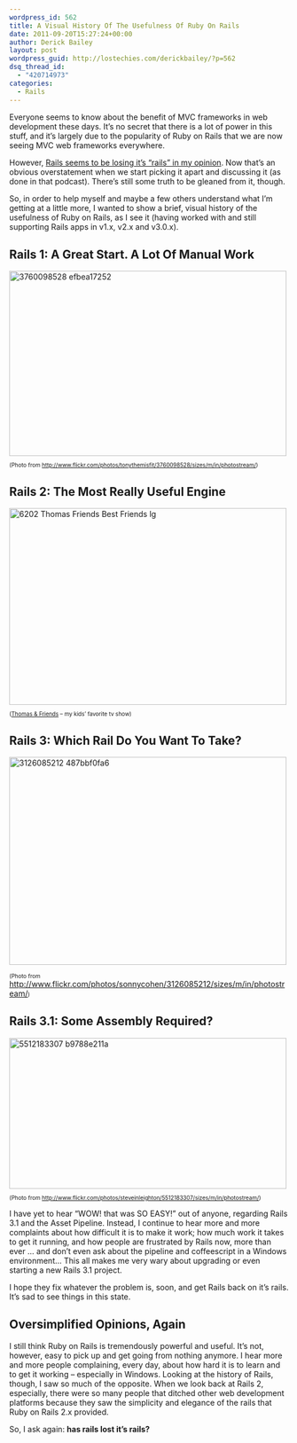 ```yaml
---
wordpress_id: 562
title: A Visual History Of The Usefulness Of Ruby On Rails
date: 2011-09-20T15:27:24+00:00
author: Derick Bailey
layout: post
wordpress_guid: http://lostechies.com/derickbailey/?p=562
dsq_thread_id:
  - "420714973"
categories:
  - Rails
---
```

Everyone seems to know about the benefit of MVC frameworks in web development these days. It&#8217;s no secret that there is a lot of power in this stuff, and it&#8217;s largely due to the popularity of Ruby on Rails that we are now seeing MVC web frameworks everywhere.

However, [Rails seems to be losing it&#8217;s &#8220;rails&#8221; in my opinion](http://codertalkshow.com/home/2011/9/7/episode-5-blogging-motivations-slow-rails-tests-conference-s.html). Now that&#8217;s an obvious overstatement when we start picking it apart and discussing it (as done in that podcast). There&#8217;s still some truth to be gleaned from it, though.

So, in order to help myself and maybe a few others understand what I&#8217;m getting at a little more, I wanted to show a brief, visual history of the usefulness of Ruby on Rails, as I see it (having worked with and still supporting Rails apps in v1.x, v2.x and v3.0.x).

## Rails 1: A Great Start. A Lot Of Manual Work

<img style="border: 0px initial initial;" title="3760098528_efbea17252.jpg" src="http://lostechies.com/content/derickbailey/uploads/2011/09/3760098528_efbea17252.jpg" border="0" alt="3760098528 efbea17252" width="500" height="334" />

<p style="font-size: 10px;">
  (Photo from <a href="http://www.flickr.com/photos/tonythemisfit/3760098528/sizes/m/in/photostream/">http://www.flickr.com/photos/tonythemisfit/3760098528/sizes/m/in/photostream/</a>)
</p>

## Rails 2: The Most Really Useful Engine

<img title="6202_Thomas_&_Friends_Best_Friends_lg.jpg" src="http://lostechies.com/content/derickbailey/uploads/2011/09/6202_Thomas__Friends_Best_Friends_lg.jpg" border="0" alt="6202 Thomas Friends Best Friends lg" width="500" height="355" />

<p style="font-size: 10px;">
  (<a href="http://www.thomasandfriends.com/usa/Thomas.mvc/Home">Thomas & Friends</a> &#8211; my kids&#8217; favorite tv show)
</p>

## Rails 3: Which Rail Do You Want To Take?

<img title="3126085212_487bbf0fa6.jpg" src="http://lostechies.com/content/derickbailey/uploads/2011/09/3126085212_487bbf0fa6.jpg" border="0" alt="3126085212 487bbf0fa6" width="500" height="375" />

<span style="font-size: 10px;">(Photo from </span><a style="font-size: 10px;" href="http://www.flickr.com/photos/sonnycohen/3126085212/sizes/m/in/photostream/">http://www.flickr.com/photos/sonnycohen/3126085212/sizes/m/in/photostream/</a><span style="font-size: 10px;">)</span>

## Rails 3.1: Some Assembly Required?

<img title="5512183307_b9788e211a.jpg" src="http://lostechies.com/content/derickbailey/uploads/2011/09/5512183307_b9788e211a.jpg" border="0" alt="5512183307 b9788e211a" width="500" height="272" />

<p style="font-size: 10px;">
  (Photo from <a href="http://www.flickr.com/photos/steveinleighton/5512183307/sizes/m/in/photostream/">http://www.flickr.com/photos/steveinleighton/5512183307/sizes/m/in/photostream/</a>)
</p>

I have yet to hear &#8220;WOW! that was SO EASY!&#8221; out of anyone, regarding Rails 3.1 and the Asset Pipeline. Instead, I continue to hear more and more complaints about how difficult it is to make it work; how much work it takes to get it running, and how people are frustrated by Rails now, more than ever … and don&#8217;t even ask about the pipeline and coffeescript in a Windows environment… This all makes me very wary about upgrading or even starting a new Rails 3.1 project.

I hope they fix whatever the problem is, soon, and get Rails back on it&#8217;s rails. It&#8217;s sad to see things in this state.

## Oversimplified Opinions, Again

I still think Ruby on Rails is tremendously powerful and useful. It&#8217;s not, however, easy to pick up and get going from nothing anymore. I hear more and more people complaining, every day, about how hard it is to learn and to get it working &#8211; especially in Windows. Looking at the history of Rails, though, I saw so much of the opposite. When we look back at Rails 2, especially, there were so many people that ditched other web development platforms because they saw the simplicity and elegance of the rails that Ruby on Rails 2.x provided.

So, I ask again: **has rails lost it&#8217;s rails?**